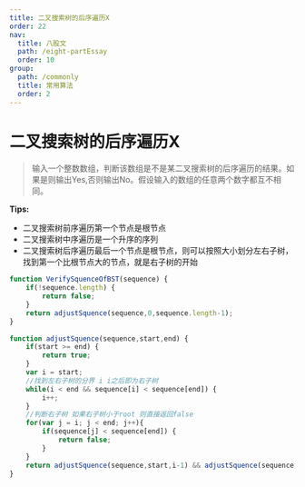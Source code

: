 ```yaml
---
title: 二叉搜索树的后序遍历X
order: 22
nav:
  title: 八股文
  path: /eight-partEssay
  order: 10
group:
  path: /commonly
  title: 常用算法
  order: 2
---
```


二叉搜索树的后序遍历X
===

>输入一个整数数组，判断该数组是不是某二叉搜索树的后序遍历的结果。如果是则输出Yes,否则输出No。假设输入的数组的任意两个数字都互不相同。

**Tips:**

 - 二叉搜索树前序遍历第一个节点是根节点
 - 二叉搜索树中序遍历是一个升序的序列
 - 二叉搜索树后序遍历最后一个节点是根节点，则可以按照大小划分左右子树，找到第一个比根节点大的节点，就是右子树的开始

```js
function VerifySquenceOfBST(sequence) {
    if(!sequence.length) {
        return false;
    }
    return adjustSquence(sequence,0,sequence.length-1);
}
  
function adjustSquence(sequence,start,end) {
    if(start >= end) {
        return true;
    }
    var i = start;
    //找到左右子树的分界 i i之后即为右子树
    while(i < end && sequence[i] < sequence[end]) {
        i++;
    }
    //判断右子树 如果右子树小于root 则直接返回false
    for(var j = i; j < end; j++){
        if(sequence[j] < sequence[end]) {
            return false;
        }
    }
    return adjustSquence(sequence,start,i-1) && adjustSquence(sequence,i,end-1)
}
```

